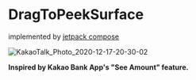 # DragToPeekSurface
implemented by [jetpack compose](https://developer.android.com/jetpack/compose?gclid=CjwKCAiAoOz-BRBdEiwAyuvA66lY7g-Y5unFoQTui2FC5wHMm24EeGobluEBoFPJHsKwIFkBgnK42xoCHMsQAvD_BwE&gclsrc=aw.ds)

![KakaoTalk_Photo_2020-12-17-20-30-02](https://user-images.githubusercontent.com/18481078/102482518-aa3ff880-40a6-11eb-99ba-da5c291e4765.gif)

**Inspired by Kakao Bank App's "See Amount" feature.**
